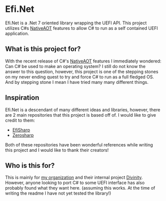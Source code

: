# Efi.Net
Efi.Net is a .Net 7 oriented library wrapping the
UEFI API. This project utilizes C#s <a href="https://learn.microsoft.com/en-us/dotnet/core/deploying/native-aot/">NativeAOT</a>
features to allow C# to run as a self contained
UEFI application.

## What is this project for?
With the recent release of C#'s <a href="https://learn.microsoft.com/en-us/dotnet/core/deploying/native-aot/">NativeAOT</a> features
I immediately wondered: Can C# be used to make an operating system?
I still do not know the answer to this question, however, this project
is one of the stepping stones on my never ending quest to try and
force C# to run as a full fledged OS. And by stepping stone I mean
I have tried many many different things.

## Inspiration
Efi.Net is a descendant of many different ideas and libraries, however,
there are 2 main repositories that this project is based off of. I
would like to give credit to them:

 - <a href="https://github.com/JoshuaWierenga/EfiSharp">EfiSharp</a>
 - <a href="https://github.com/MichalStrehovsky/zerosharp">Zerosharp</a>

Both of these repositories have been wonderful references while writing
this project and I would like to thank their creators!

## Who is this for?
This is mainly for <a href="https://thcotd.org">my organization</a> and
their internal project <a href="https://github.com/The-Holy-Church-of-Terry-Davis/divinityC-x86_64">Divinity</a>.
However, anyone looking to port C# to some UEFI interface has also
probably found what they want here. (assuming this works. At the time of writing the readme I have not yet tested the library!)